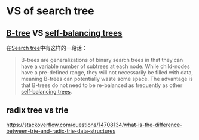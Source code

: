 # VS of search tree

## [B-tree](https://en.wikipedia.org/wiki/B-tree) VS [self-balancing trees](https://en.wikipedia.org/wiki/Self-balancing_binary_search_tree)



在[Search tree](https://en.wikipedia.org/wiki/Search_tree)中有这样的一段话：

> B-trees are generalizations of binary search trees in that they can have a variable number of subtrees at each node. While child-nodes have a pre-defined range, they will not necessarily be filled with data, meaning B-trees can potentially waste some space. The advantage is that B-trees do not need to be re-balanced as frequently as other [self-balancing trees](https://en.wikipedia.org/wiki/Self-balancing_binary_search_tree).

## radix tree vs trie

https://stackoverflow.com/questions/14708134/what-is-the-difference-between-trie-and-radix-trie-data-structures

